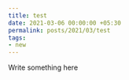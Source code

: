 ```yaml
---
title: test
date: 2021-03-06 00:00:00 +05:30
permalink: posts/2021/03/test
tags:
- new
---
```


Write something here
